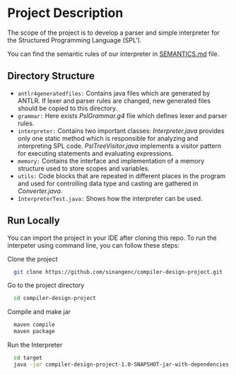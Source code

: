 
# Project Description

The scope of the project is to develop a parser and simple interpreter for the Structured Programming Language (SPL').

You can find the semantic rules of our interpreter in [SEMANTICS.md](SEMANTICS.md) file.
## Directory Structure

- `antlr4generatedfiles:` Contains java files which are generated by ANTLR. If lexer and parser rules are changed, new generated files should be copied to this directory.
- `grammar:` Here exists _PslGrammar.g4_ file which defines lexer and parser rules.
- `interpreter:` Contains two important classes: _Interpreter.java_ provides only one static method which is responsible for analyzing and interpreting SPL code. _PslTreeVisitor.java_ implements a visitor pattern for executing statements and evaluating expressions.
- `memory:` Contains the interface and implementation of a memory structure used to store scopes and variables.
- `utils:` Code blocks that are repeated in different places in the program and used for controlling data type and casting are gathered in _Converter.java_.
- `InterpreterTest.java:` Shows how the interpreter can be used.

## Run Locally

You can import the project in your IDE after cloning this repo. To run the interpeter using command line, you can follow these steps:


Clone the project

```bash
  git clone https://github.com/sinangenc/compiler-design-project.git
```

Go to the project directory

```bash
  cd compiler-design-project
```

Compile and make jar

```bash
  maven compile
  maven package
```

Run the Interpreter

```bash
  cd target
  java -jar compiler-design-project-1.0-SNAPSHOT-jar-with-dependencies.jar
```


